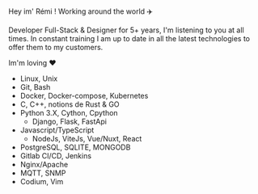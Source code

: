 Hey im' Rémi ! Working around the world :airplane:

 Developer Full-Stack & Designer for 5+ years, I'm listening to you at all times. In constant training I am up to date in all the latest technologies to offer them to my customers.

Im'm loving ❤️
- Linux, Unix
- Git, Bash
- Docker, Docker-compose, Kubernetes
- C, C++, notions de Rust & GO
- Python 3.X, Cython, Cpython
  - Django, Flask, FastApi
- Javascript/TypeScript
  - NodeJs, ViteJs, Vue/Nuxt, React
- PostgreSQL, SQLITE, MONGODB
- Gitlab CI/CD, Jenkins
- Nginx/Apache
- MQTT, SNMP
- Codium, Vim
